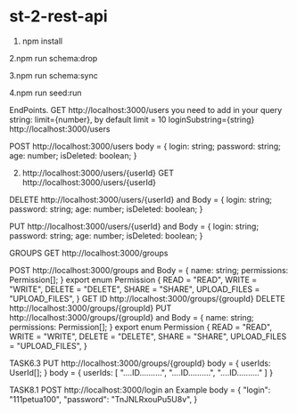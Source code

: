 # st-2-rest-api

1. npm install

2.npm run schema:drop

3.npm run schema:sync

4.npm run seed:run


EndPoints.
GET
http://localhost:3000/users
you need to add in your query string:
limit={number}, by default limit = 10
loginSubstring={string}
http://localhost:3000/users

POST
http://localhost:3000/users
body = {
login: string;
password: string;
age: number;
isDeleted: boolean;
}


2. http://localhost:3000/users/{userId}
GET
http://localhost:3000/users/{userId}


DELETE
http://localhost:3000/users/{userId}
and Body = {
login: string;
password: string;
age: number;
isDeleted: boolean;
}

PUT
http://localhost:3000/users/{userId}
and Body = {
login: string;
password: string;
age: number;
isDeleted: boolean;
}

GROUPS
GET
http://localhost:3000/groups

POST
http://localhost:3000/groups
and Body = {
name: string;
permissions: Permission[];
}
export enum Permission {
READ = "READ",
WRITE = "WRITE",
DELETE = "DELETE",
SHARE = "SHARE",
UPLOAD_FILES = "UPLOAD_FILES",
}
GET ID
http://localhost:3000/groups/{groupId}
DELETE
http://localhost:3000/groups/{groupId}
PUT
http://localhost:3000/groups/{groupId}
and Body = {
name: string;
permissions: Permission[];
}
export enum Permission {
READ = "READ",
WRITE = "WRITE",
DELETE = "DELETE",
SHARE = "SHARE",
UPLOAD_FILES = "UPLOAD_FILES",
}

TASK6.3
PUT
http://localhost:3000/groups/{groupId}
body = {
userIds: UserId[];
}
body = {
userIds: [
"....ID..........",
"....ID..........",
"....ID.........."
]
}

TASK8.1
POST
http://localhost:3000/login
an Example
body = {
"login": "111petua100",
"password": "TnJNLRxouPu5U8v",
}
